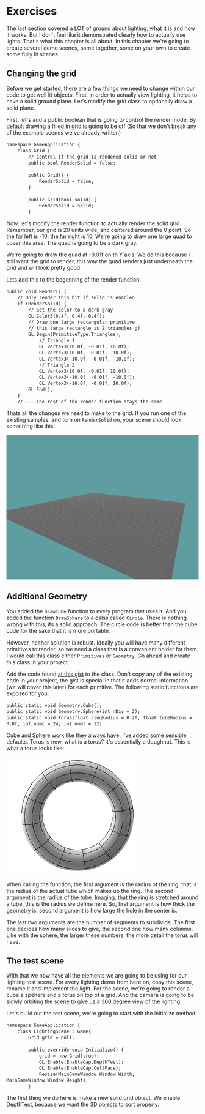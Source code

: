 # Exercises

The last section covered a LOT of ground about lighting, what it is and how it works. But i don't feel like it demonstrated clearly how to actually use lights. That's what this chapter is all about. In this chapter we're going to create several demo scenes, some together, some on your own to create some fully lit scenes

## Changing the grid
Before we get started, there are a few things we need to change within our code to get well lit objects. First, in order to actually view lighting, it helps to have a solid ground plane. Let's modify the grid class to optionally draw a solid plane.

First, let's add a public boolean that is going to control the render mode. By default drawing a filled in grid is going to be off (So that we don't break any of the example scenes we've already written)

```
namespace GameApplication {
    class Grid {
        // Control if the grid is rendered solid or not
        public bool RenderSolid = false;

        public Grid() {
            RenderSolid = false;
        }

        public Grid(bool solid) {
            RenderSolid = solid;
        }
```

Now, let's modify the render function to actually render the solid grid. Remember, our grid is 20 units wide, and centered around the 0 point. So the far left is -10, the far right is 10. We're going to draw one large quad to cover this area. The quad is going to be a dark gray. 

We're going to draw the quad at -0.01f on th Y axis. We do this because i still want the grid to render, this way the quad renders just underneath the grid and will look pretty good. 

Lets add this to the begenning of the render function:

```
public void Render() {
    // Only render this bit if solid is enabled
    if (RenderSolid) {
        // Set the color to a dark gray
        GL.Color3(0.4f, 0.4f, 0.4f);
        // Draw one large rectangular primitive
        // this large rectangle is 2 triangles ;)
        GL.Begin(PrimitiveType.Triangles);
            // Triangle 1
            GL.Vertex3(10.0f, -0.01f, 10.0f);
            GL.Vertex3(10.0f, -0.01f, -10.0f);
            GL.Vertex3(-10.0f, -0.01f, -10.0f);
            // Triangle 2
            GL.Vertex3(10.0f, -0.01f, 10.0f);
            GL.Vertex3(-10.0f, -0.01f, -10.0f);
            GL.Vertex3(-10.0f, -0.01f, 10.0f);
        GL.End();
    }
    // ... The rest of the render function stays the same
```

Thats all the changes we need to make to the grid. If you run one of the existing samples, and turn on ```RenderSolid``` on, your scene should look something like this:

![GRID](solid_grid.png)

## Additional Geometry
You added the ```DrawCube``` function to every program that uses it. And you added the function ```DrawSphere``` to a calss called ```Circle```. There is nothing wrong with this, its a solid approach. The circle code is better than the cube code for the sake that it is more portable.

However, neither solution is robust. Ideally you will have many different primitives to render, so we need a class that is a convenient holder for them. I would call this class either ```Primitives``` or ```Geometry```. Go ahead and create this class in your project.

Add the code found [at this gist](https://gist.github.com/gszauer/110a0a80251a755ef2c9) to the class. Don't copy any of the existing code in your project, the gist is special in that it adds normal information (we will cover this later) for each primitive. The following static functions are exposed for you:

```
public static void Geometry.Cube();
public static void Geometry.Sphere(int nDiv = 2);
public static void Torus(float ringRadius = 0.2f, float tubeRadius = 0.8f, int numc = 24, int numt = 12)
```

Cube and Sphere work like they always have. I've added some sensible defaults. Torus is new, what is a torus? It's essentially a doughnut. This is what a torus looks like:

![TORUS](torus.gif)

When calling the function, the first argument is the radius of the ring, that is the radius of the actual tube which makes up the ring. The second argument is the radius of the tube. Imaging, that the ring is stretched around a tube, this is the radius we define here. So, first argument is how thick the geometry is, second argument is how large the hole in the center is. 

The last two arguments are the number of segments to subdivide. The first one decides how many slices to give, the second one how many columns. Like with the sphere, the larger these numbers, the more detail the torus will have.

## The test scene

With that we now have all the elements we are going to be using for our lighting test scene. For every lighting demo from here on, copy this scene, rename it and implement the light. For the scene, we're going to render a cube a spehere and a torus on top of a grid. And the camera is going to be slowly orbiting the scene to give us a 360 degree view of the lighting.

Let's build out the test scene, we're going to start with the initialize method:

```
namespace GameApplication {
    class LightingScene : Game{
        Grid grid = null;

        public override void Initialize() {
            grid = new Grid(true);
            GL.Enable(EnableCap.DepthTest);
            GL.Enable(EnableCap.CullFace);
            Resize(MainGameWindow.Window.Width, MainGameWindow.Window.Height);
        }
```

The first thing we do here is make a new solid grid object. We enable DepthTest, because we want the 3D objects to sort properly.